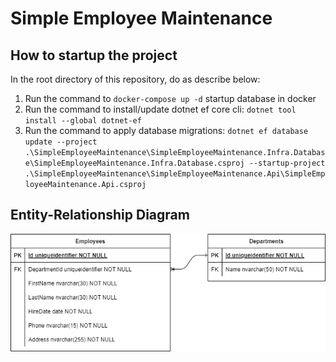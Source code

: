# Simple Employee Maintenance

## How to startup the project

In the root directory of this repository, do as describe below:
 1. Run the command to `docker-compose up -d` startup database in docker
 2. Run the command to install/update dotnet ef core cli: `dotnet tool install --global dotnet-ef`
 3. Run the command to apply database migrations: `dotnet ef database update --project .\SimpleEmployeeMaintenance\SimpleEmployeeMaintenance.Infra.Database\SimpleEmployeeMaintenance.Infra.Database.csproj --startup-project .\SimpleEmployeeMaintenance\SimpleEmployeeMaintenance.Api\SimpleEmployeeMaintenance.Api.csproj`

## Entity-Relationship Diagram
<img src="./ERD.drawio.png">